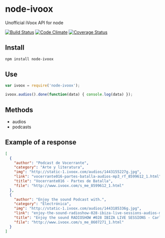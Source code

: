 node-ivoox
===========

Unofficial iVoox API for node

[![Build Status](https://travis-ci.org/EdgarVaguencia/node-ivoox.svg?branch=master)](https://travis-ci.org/EdgarVaguencia/node-ivoox) [![Code Climate](https://codeclimate.com/github/EdgarVaguencia/node-ivoox/badges/gpa.svg)](https://codeclimate.com/github/EdgarVaguencia/node-ivoox) [![Coverage Status](https://coveralls.io/repos/EdgarVaguencia/node-ivoox/badge.svg?branch=master&service=github)](https://coveralls.io/github/EdgarVaguencia/node-ivoox?branch=master)

Install
-------

```bash
npm install node-ivoox
```

Use
----

```javascript
var ivoox = require('node-ivoox');

ivoox.audios().done(function(data) { console.log(data) });
```

Methods
-------

* audios
* podcasts

Example of a response
---------------------

```json
[
  {
    "author": "Podcast de Vocerrante",
    "category": "Arte y literatura",
    "img": "http://static-1.ivoox.com/audios/1443155227g.jpg",
    "link": "vocerrante016-partes-batalla-audios-mp3_rf_8599612_1.html",
    "title": "Vocerrante016 - Partes de Batalla",
    "file": "http://www.ivoox.com/s_me_8599612_1.html"
  },
  {
    "author": "Enjoy the sound Podcast with.",
    "category": "Electrónica",
    "img": "http://static-1.ivoox.com/audios/1443185336g.jpg",
    "link": "enjoy-the-sound-radioshow-028-ibiza-live-sessions-audios-mp3_rf_8607271_1.html",
    "title": "Enjoy the sound RADIOSHOW #028 IBIZA LIVE SESSIONS - Carl Cox Birthday @ Space Ibiza part2",
    "file": "http://www.ivoox.com/s_me_8607271_1.html"
  }
]
```



